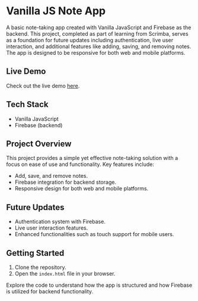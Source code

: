 # Vanilla JS Note App

A basic note-taking app created with Vanilla JavaScript and Firebase as the backend. This project, completed as part of learning from Scrimba, serves as a foundation for future updates including authentication, live user interaction, and additional features like adding, saving, and removing notes. The app is designed to be responsive for both web and mobile platforms.

## Live Demo

Check out the live demo [here](https://shop-catt.netlify.app).

## Tech Stack

- Vanilla JavaScript
- Firebase (backend)

## Project Overview

This project provides a simple yet effective note-taking solution with a focus on ease of use and functionality. Key features include:

- Add, save, and remove notes.
- Firebase integration for backend storage.
- Responsive design for both web and mobile platforms.

## Future Updates

- Authentication system with Firebase.
- Live user interaction features.
- Enhanced functionalities such as touch support for mobile users.

## Getting Started

1. Clone the repository.
2. Open the `index.html` file in your browser.

Explore the code to understand how the app is structured and how Firebase is utilized for backend functionality.

